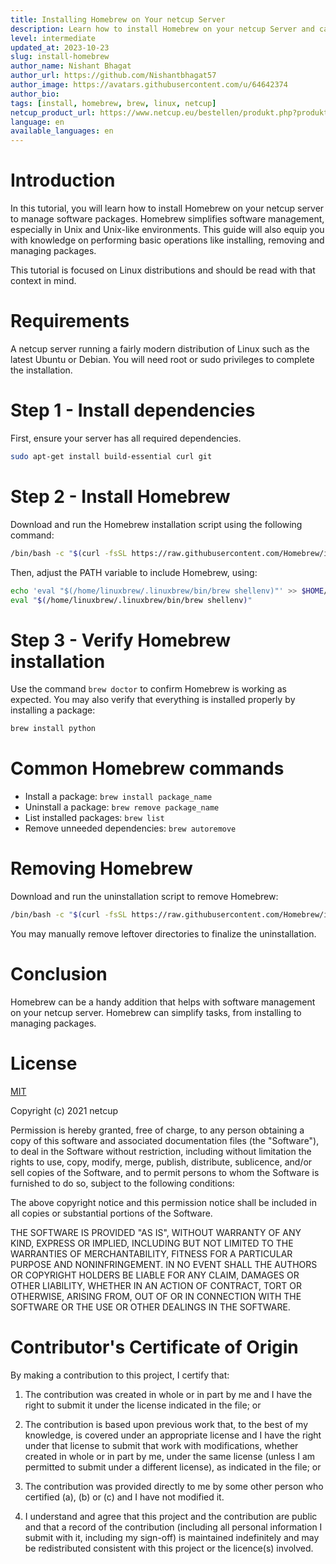 ```yaml
---
title: Installing Homebrew on Your netcup Server
description: Learn how to install Homebrew on your netcup Server and carry out basic functions like installing, removing and managing packages.
level: intermediate
updated_at: 2023-10-23
slug: install-homebrew
author_name: Nishant Bhagat
author_url: https://github.com/Nishantbhagat57
author_image: https://avatars.githubusercontent.com/u/64642374
author_bio:
tags: [install, homebrew, brew, linux, netcup]
netcup_product_url: https://www.netcup.eu/bestellen/produkt.php?produkt=2902
language: en
available_languages: en
---
```


# Introduction
In this tutorial, you will learn how to install Homebrew on your netcup server to manage software packages. Homebrew simplifies software management, especially in Unix and Unix-like environments. This guide will also equip you with knowledge on performing basic operations like installing, removing and managing packages.

This tutorial is focused on Linux distributions and should be read with that context in mind.

# Requirements
A netcup server running a fairly modern distribution of Linux such as the latest Ubuntu or Debian. You will need root or sudo privileges to complete the installation.

# Step 1 - Install dependencies
First, ensure your server has all required dependencies.

```bash
sudo apt-get install build-essential curl git
```

# Step 2 - Install Homebrew
Download and run the Homebrew installation script using the following command:

```bash
/bin/bash -c "$(curl -fsSL https://raw.githubusercontent.com/Homebrew/install/HEAD/install.sh)"
```

Then, adjust the PATH variable to include Homebrew, using:

```bash
echo 'eval "$(/home/linuxbrew/.linuxbrew/bin/brew shellenv)"' >> $HOME/.bash_profile
eval "$(/home/linuxbrew/.linuxbrew/bin/brew shellenv)"
```

# Step 3 - Verify Homebrew installation
Use the command `brew doctor` to confirm Homebrew is working as expected. You may also verify that everything is installed properly by installing a package:

```bash
brew install python
```

# Common Homebrew commands
- Install a package: `brew install package_name`
- Uninstall a package: `brew remove package_name`
- List installed packages: `brew list`
- Remove unneeded dependencies: `brew autoremove`

# Removing Homebrew
Download and run the uninstallation script to remove Homebrew:

```bash
/bin/bash -c "$(curl -fsSL https://raw.githubusercontent.com/Homebrew/install/HEAD/uninstall.sh)"
```

You may manually remove leftover directories to finalize the uninstallation.

# Conclusion
Homebrew can be a handy addition that helps with software management on your netcup server. Homebrew can simplify tasks, from installing to managing packages.


# License

[MIT](https://github.com/netcup-community/community-tutorials/blob/main/LICENSE)

Copyright (c) 2021 netcup

Permission is hereby granted, free of charge, to any person obtaining a copy of this software and associated documentation files (the "Software"), to deal in the Software without restriction, including without limitation the rights to use, copy, modify, merge, publish, distribute, sublicence, and/or sell copies of the Software, and to permit persons to whom the Software is furnished to do so, subject to the following conditions:

The above copyright notice and this permission notice shall be included in all copies or substantial portions of the Software.

THE SOFTWARE IS PROVIDED "AS IS", WITHOUT WARRANTY OF ANY KIND, EXPRESS OR IMPLIED, INCLUDING BUT NOT LIMITED TO THE WARRANTIES OF MERCHANTABILITY, FITNESS FOR A PARTICULAR PURPOSE AND NONINFRINGEMENT. IN NO EVENT SHALL THE AUTHORS OR COPYRIGHT HOLDERS BE LIABLE FOR ANY CLAIM, DAMAGES OR OTHER LIABILITY, WHETHER IN AN ACTION OF CONTRACT, TORT OR OTHERWISE, ARISING FROM, OUT OF OR IN CONNECTION WITH THE SOFTWARE OR THE USE OR OTHER DEALINGS IN THE SOFTWARE.

# Contributor's Certificate of Origin
By making a contribution to this project, I certify that:

 1) The contribution was created in whole or in part by me and I have the right to submit it under the license indicated in the file; or

 2) The contribution is based upon previous work that, to the best of my knowledge, is covered under an appropriate license and I have the right under that license to submit that work with modifications, whether created in whole or in part by me, under the same license (unless I am permitted to submit under a different license), as indicated in the file; or

 3) The contribution was provided directly to me by some other person who certified (a), (b) or (c) and I have not modified it.

 4) I understand and agree that this project and the contribution are public and that a record of the contribution (including all personal information I submit with it, including my sign-off) is maintained indefinitely and may be redistributed consistent with this project or the licence(s) involved.
